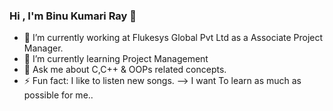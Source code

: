 ### Hi , I'm Binu Kumari Ray 👋

- 🔭 I’m currently working at Flukesys Global Pvt Ltd as a Associate Project Manager.
- 🌱 I’m currently learning Project Management
- 💬 Ask me about C,C++ & OOPs related concepts.
- ⚡ Fun fact: I like to listen new songs.
--> I want To learn as much as possible for me..
